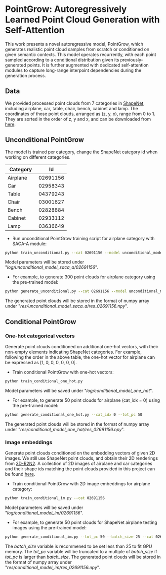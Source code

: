 # PointGrow: Autoregressively Learned Point Cloud Generation with Self-Attention
This work presents a novel autoregressive model, PointGrow, which generates realistic point cloud samples from scratch or conditioned on given semantic contexts. This model operates recurrently, with each point sampled according to a conditional distribution given its previously-generated points. It is further augmented with dedicated self-attention modules to capture long-range interpoint dependencies during the generation process.

## Data
We provided processed point clouds from 7 categories in [ShapeNet](https://www.shapenet.org), including airplane, car, table, chair, bench, cabinet and lamp. The coordinates of those point clouds, arranged as (z, y, x), range from 0 to 1. They are sorted in the order of z, y and x, and can be downloaded from [here](https://www.dropbox.com/s/nlcswrxul1ymypw/ShapeNet7.zip).


## Unconditional PointGrow
The model is trained per category, change the ShapeNet category id when working on different categories.

|    Category   |      Id       | 
| ------------- | ------------- |
| Airplane      | 02691156      |
| Car           | 02958343      |
| Table         | 04379243      |
| Chair         | 03001627      |
| Bench         | 02828884      |
| Cabinet       | 02933112      |
| Lamp          | 03636649      |

* Run unconditional PointGrow training script for airplane category with SACA-A module:
``` bash
python train_unconditional.py --cat 02691156 --model unconditional_model_saca_a
```
Model parameters will be stored under "_log/unconditional_model_saca_a/02691156_".

* For example, to generate 300 point clouds for airplane category using the pre-trained model:
``` bash
python generate_unconditional.py --cat 02691156 --model unconditional_model_saca_a --tot_pc 300
```
The generated point clouds will be stored in the format of numpy array under "_res/unconditional_model_saca_a/res_02691156.npy_".

## Conditional PointGrow
### One-hot categorical vectors
Generate point clouds conditioned on additional one-hot vectors, with their non-empty elements indicating ShapeNet categories. For example, following the order in the above table, the one-hot vector for airplane can be expressed as [1, 0, 0, 0, 0, 0, 0]. 

* Train conditional PointGrow with one-hot vectors:
``` bash
python train_conditional_one_hot.py
```
Model parameters will be saved under "_log/conditional_model_one_hot_".

* For example, to generate 50 point clouds for airplane (cat_idx = 0) using the pre-trained model:
``` bash
python generate_conditional_one_hot.py --cat_idx 0 --tot_pc 50
```
The generated point clouds will be stored in the format of numpy array under "_res/conditional_model_one_hot/res_02691156.npy_".

### Image embeddings 
Generate point clouds conditioned on the embedding vectors of given 2D images. We still use ShapeNet point clouds, and obtain their 2D renderings from [3D-R2N2](https://github.com/chrischoy/3D-R2N2). A collection of 2D images of airplane and car categories and their shape ids matching the point clouds provided in this project can be found [here](https://www.dropbox.com/s/vx3ky2ttienxh2x/ShapeNetRenderings.zip). 

* Train conditional PointGrow with 2D image embeddings for airplane category:
``` bash
python train_conditional_im.py --cat 02691156
```
Model parameters will be saved under "_log/conditional_model_im/02691156_".

* For example, to generate 50 point clouds for ShapeNet airplane testing images using the pre-trained model:
``` bash
python generate_conditional_im.py --tot_pc 50 --batch_size 25 --cat 02691156
```
The _batch_size_ variable is recommened to be set less than 25 to fit GPU memory. The _tot_pc_ variable will be truncated to a multiple of _batch_size_ if _tot_pc_ is larger than _batch_size_. 
The generated point clouds will be stored in the format of numpy array under "_res/conditional_model_im/res_02691156.npy_".
